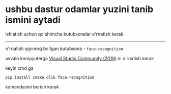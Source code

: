 # ushbu dastur odamlar yuzini tanib ismini aytadi
ishlatish uchun qo'shimcha kutubxonalar o'rnatish kerak

--------------------
o'rnatish qiyinroq bo'lgan kutubxona - `face-recognition`

avvalo kompyuterga
[Visual Studio Community (2019)](https://my.visualstudio.com/Downloads?q=visual%20studio%202019&wt.mc_id=o~msft~vscom~older-downloads)
ni o'rnatish kerak

keyin cmd ga
```
pip install cmake dlib face-recognition
```
komandasini berish kerak
